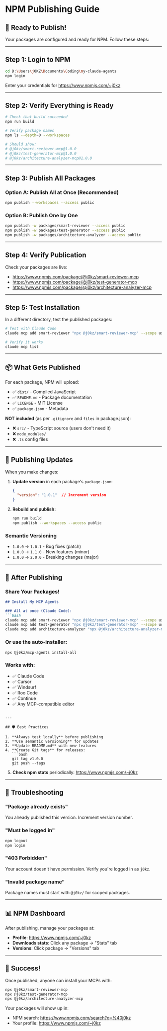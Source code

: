 # NPM Publishing Guide

## 🚀 Ready to Publish!

Your packages are configured and ready for NPM. Follow these steps:

---

## Step 1: Login to NPM

```bash
cd D:\Users\j0KZ\Documents\Coding\my-claude-agents
npm login
```

Enter your credentials for https://www.npmjs.com/~j0kz

---

## Step 2: Verify Everything is Ready

```bash
# Check that build succeeded
npm run build

# Verify package names
npm ls --depth=0 --workspaces

# Should show:
# @j0kz/smart-reviewer-mcp@1.0.0
# @j0kz/test-generator-mcp@1.0.0
# @j0kz/architecture-analyzer-mcp@1.0.0
```

---

## Step 3: Publish All Packages

### Option A: Publish All at Once (Recommended)

```bash
npm publish --workspaces --access public
```

### Option B: Publish One by One

```bash
npm publish -w packages/smart-reviewer --access public
npm publish -w packages/test-generator --access public
npm publish -w packages/architecture-analyzer --access public
```

---

## Step 4: Verify Publication

Check your packages are live:
- https://www.npmjs.com/package/@j0kz/smart-reviewer-mcp
- https://www.npmjs.com/package/@j0kz/test-generator-mcp
- https://www.npmjs.com/package/@j0kz/architecture-analyzer-mcp

---

## Step 5: Test Installation

In a different directory, test the published packages:

```bash
# Test with Claude Code
claude mcp add smart-reviewer "npx @j0kz/smart-reviewer-mcp" --scope user

# Verify it works
claude mcp list
```

---

## 📦 What Gets Published

For each package, NPM will upload:
- ✅ `dist/` - Compiled JavaScript
- ✅ `README.md` - Package documentation
- ✅ `LICENSE` - MIT License
- ✅ `package.json` - Metadata

**NOT included** (as per `.gitignore` and `files` in package.json):
- ❌ `src/` - TypeScript source (users don't need it)
- ❌ `node_modules/`
- ❌ `.ts` config files

---

## 🔄 Publishing Updates

When you make changes:

1. **Update version** in each package's `package.json`:
   ```json
   {
     "version": "1.0.1"  // Increment version
   }
   ```

2. **Rebuild and publish:**
   ```bash
   npm run build
   npm publish --workspaces --access public
   ```

### Semantic Versioning

- `1.0.0` → `1.0.1` - Bug fixes (patch)
- `1.0.0` → `1.1.0` - New features (minor)
- `1.0.0` → `2.0.0` - Breaking changes (major)

---

## 🎯 After Publishing

### Share Your Packages!

```markdown
## Install My MCP Agents

### All at once (Claude Code):
```bash
claude mcp add smart-reviewer "npx @j0kz/smart-reviewer-mcp" --scope user
claude mcp add test-generator "npx @j0kz/test-generator-mcp" --scope user
claude mcp add architecture-analyzer "npx @j0kz/architecture-analyzer-mcp" --scope user
```

### Or use the auto-installer:
```bash
npx @j0kz/mcp-agents install-all
```

### Works with:
- ✅ Claude Code
- ✅ Cursor
- ✅ Windsurf
- ✅ Roo Code
- ✅ Continue
- ✅ Any MCP-compatible editor
```

---

## 🛡️ Best Practices

1. **Always test locally** before publishing
2. **Use semantic versioning** for updates
3. **Update README.md** with new features
4. **Create Git tags** for releases:
   ```bash
   git tag v1.0.0
   git push --tags
   ```
5. **Check npm stats** periodically: https://www.npmjs.com/~j0kz

---

## 🔧 Troubleshooting

### "Package already exists"
You already published this version. Increment version number.

### "Must be logged in"
```bash
npm logout
npm login
```

### "403 Forbidden"
Your account doesn't have permission. Verify you're logged in as `j0kz`.

### "Invalid package name"
Package names must start with `@j0kz/` for scoped packages.

---

## 📊 NPM Dashboard

After publishing, manage your packages at:
- **Profile**: https://www.npmjs.com/~j0kz
- **Downloads stats**: Click any package → "Stats" tab
- **Versions**: Click package → "Versions" tab

---

## 🎉 Success!

Once published, anyone can install your MCPs with:

```bash
npx @j0kz/smart-reviewer-mcp
npx @j0kz/test-generator-mcp
npx @j0kz/architecture-analyzer-mcp
```

Your packages will show up in:
- NPM search: https://www.npmjs.com/search?q=%40j0kz
- Your profile: https://www.npmjs.com/~j0kz
